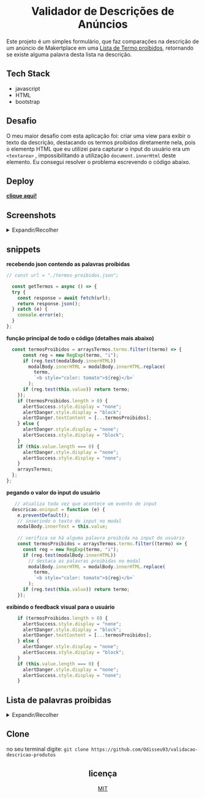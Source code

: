 

<div align="center">

# Validador de Descrições de Anúncios


</div>

Este projeto é um simples formulário, que faz comparações na descrição de um anúncio de Makertplace em uma [Lista de Termo proibidos](./js/termos-proibidos.json), retornando se existe alguma palavra desta lista na descrição.

<div align="left">


## Tech Stack
- javascript
- HTML
- bootstrap

</div>

## Desafio
O meu maior desafio com esta aplicação foi: criar uma view para exibir o texto da descrição, destacando os termos proibidos diretamente nela, pois o elementp HTML que eu utilizei para 
capturar o input do usuário era um `<textarea>` , impossibilitando a utilização `document.innerHtml` deste elemento. Eu consegui resolver o problema escrevendo o código abaixo.

## Deploy
**[clique aqui! ](https://validacao-descricao-produtos.vercel.app/)**

## Screenshots
<details>
  <summary>Expandir/Recolher</summary>

**Default**

[![tela-desktop-default.md.png](https://www.imagemhost.com.br/images/2022/11/23/tela-desktop-default.md.png)](https://www.imagemhost.com.br/image/rNsXTx)

**Sem erros**

[![tela-desktopok.md.png](https://www.imagemhost.com.br/images/2022/11/23/tela-desktopok.md.png)](https://www.imagemhost.com.br/image/rNs41q)

**Com erros**

[![tela-desktop-erro.md.png](https://www.imagemhost.com.br/images/2022/11/23/tela-desktop-erro.md.png)](https://www.imagemhost.com.br/image/rNsBZi)

**Modal**

[![modal-desktop-erro.md.png](https://www.imagemhost.com.br/images/2022/11/23/modal-desktop-erro.md.png)](https://www.imagemhost.com.br/image/rNswV9)

</details>


## snippets

**recebendo json contendo as palavras proibidas**
```javascript
// const url = "./termos-proibidos.json";

  const getTermos = async () => {
  try {
    const response = await fetch(url);
    return response.json();
  } catch (e) {
    console.error(e);
  }
};
```
**função principal de todo o código (detalhes mais abaixo)**
```javascript
  const termosProibidos = arraysTermos.termo.filter((termo) => {
      const reg = new RegExp(termo, "i");
      if (reg.test(modalBody.innerHTML))
        modalBody.innerHTML = modalBody.innerHTML.replace(
          termo,
          `<b style="color: tomato">${reg}</b>`
        );
      if (reg.test(this.value)) return termo;
    });
    if (termosProibidos.length > 0) {
      alertSuccess.style.display = "none";
      alertDanger.style.display = "block";
      alertDanger.textContent = [...termosProibidos];
    } else {
      alertDanger.style.display = "none";
      alertSuccess.style.display = "block";
    }
    if (this.value.length === 0) {
      alertDanger.style.display = "none";
      alertSuccess.style.display = "none";
    }
    arraysTermos;
  };
};
```
**pegando o valor do input do usuário**
```javascript
   // atualiza toda vez que acontece um evento de input 
  descricao.oninput = function (e) {
    e.preventDefault();
    // inserindo o texto do input no modal
    modalBody.innerText = this.value;
    
    // verifica se há alguma palavra proibida na input do usuário
    const termosProibidos = arraysTermos.termo.filter((termo) => {
      const reg = new RegExp(termo, "i");
      if (reg.test(modalBody.innerHTML))
        // destaca as palavras proibidas no modal
        modalBody.innerHTML = modalBody.innerHTML.replace(
          termo,
          `<b style="color: tomato">${reg}</b>`
        );
      if (reg.test(this.value)) return termo;
    });
```
**exibindo o feedback visual para o usuário**
```javascript
    if (termosProibidos.length > 0) {
      alertSuccess.style.display = "none";
      alertDanger.style.display = "block";
      alertDanger.textContent = [...termosProibidos];
    } else {
      alertDanger.style.display = "none";
      alertSuccess.style.display = "block";
    }
    if (this.value.length === 0) {
      alertDanger.style.display = "none";
      alertSuccess.style.display = "none";
    }
```

## Lista de palavras proibidas
<details>
   <summary>Expandir/Recolher</summary>


  ```json
  {
  "termo": [
    "Accendis",
    "Adidas",
    "AirFree",
    "Alexandre J",
    "Anavar",
    "Aparelho Auditivo",
    "Apple",
    "Asics",
    "Balance wheel",
    "Bidaroga",
    "Black Mamba Hardcore",
    "Black Mamba Hyperrush",
    "Black Widow",
    "Bond Nº 9",
    "Box Tv",
    "Brinde",
    "Chanel",
    "Chromecast",
    "Cigarro Eletrônico",
    "Cine Box",
    "Cirnasnsck",
    "Compatível",
    "Dardos Zarabatana",
    "Desconto",
    "Dianabol",
    "Dr. Scholl",
    "Drogas",
    "Dz09",
    "Empregada Doméstica",
    "Excellence Mig-66",
    "Excellence Rugger",
    "Fantasia de Escravo",
    "Fantasia de Índio",
    "Finlandek",
    "Flaconete",
    "Fórmula Alemã",
    "Frete",
    "G – Hair",
    "G . Hair",
    "Genérico",
    "Ghair",
    "Go Pro",
    "Grátis",
    "Gratuíto",
    "Gtsm10",
    "Hgh",
    "Hgh Arnold Nutrition",
    "Hi-tech Pharmaceuticals",
    "Hinode",
    "Hoverboard",
    "Htv 3 Box",
    "Htv Box",
    "Hydra Dragon Pharma",
    "Instantly Ageless",
    "iPad",
    "iPhone",
    "iPod",
    "Jack3d",
    "Jeunesse",
    "Jeunesse Spa",
    "Lente Colorida",
    "Lente Corretiva",
    "Lente de Contato",
    "Lente Incolor",
    "Lipo 6 Black",
    "Lipo 6 Black Hers",
    "Lipo 6 Black Ultra Concentrate",
    "Lipodrene",
    "Liquidação",
    "Lufenuron",
    "Luminesce",
    "M. Micallef",
    "Macbook",
    "Mancera",
    "Marroquina",
    "Mary Kay",
    "Media Box",
    "Medicur",
    "Medycur",
    "Mega",
    "Mega game",
    "Melatonina",
    "Micro Tubo",
    "Microtubo",
    "Midia Box",
    "Minoxidil",
    "Montale",
    "Multi Mídia Duosat",
    "Naara",
    "Natura",
    "Naza Box",
    "Nazabox",
    "Nexbox",
    "Nike",
    "Óculos de Grau",
    "Óculos de Leitura",
    "Olimpíadas",
    "Oral Jet",
    "Original",
    "Orlistat",
    "Osklen",
    "Oxyelite",
    "Oxylin",
    "Padrão Nespresso",
    "Para Nespresso",
    "Paralelo",
    "Parfums de Marly",
    "Peruca Black Power",
    "Pesticida",
    "Pillow Med",
    "Pirex",
    "Pré Venda",
    "Primeira Linha",
    "Pró Salon",
    "Produto Fitossanitário",
    "Promoção",
    "Prosalon",
    "Pyrex",
    "Quinny",
    "Raticida",
    "Recondicionado",
    "Reembalado",
    "Refurbished",
    "Remanufaturado",
    "Remodelado",
    "Roja",
    "Royal Vkb",
    "Saldão",
    "Scholl",
    "Similar",
    "Sistema Nespresso",
    "Skatenet",
    "Smart Box",
    "Som Ambiente",
    "Split-ender",
    "Splitender",
    "Surdez",
    "Sustanon 250",
    "Taiff",
    "Talavera",
    "Tiofanato",
    "Tissot",
    "Tiziana Terenzi",
    "Tocom Box",
    "Tom Ford",
    "Tree Liss",
    "Tupperware",
    "Usado",
    "Velcro",
    "Veneno",
    "Victor Inox",
    "Vidacell",
    "Vivo",
    "Windows 7",
    "Xerubino",
    "Zarabatana",
    "Zoomp",
    "grátis",
    "gratuito",
    "gratuita",
    "envio imediato",
    "últimas unidades",
    "pouco estoque",
    "brinde",
    "pronta entrega",
    "entre em contato",
    "sac",
    "liquidação",
    "pré venda",
    "usado",
    "usada",
    "usados",
    "usadas",
    "seminovo",
    "frete grátis",
    "aproveite",
    "emagrecedores",
    "compatível",
    "compatíveis",
    "promoção",
    "desconto",
    "pergunte antes de comprar",
    "envio em até",
    "personalizado",
    "genérico",
    "inseticida",
    "durável",
    "velcro",
    "reembalado",
    "alia",
    "veneno",
    "criado mudo",
    "lente incolor",
    "paralelo",
    "similar",
    "óculos de grau",
    "auge",
    "loop",
    "source",
    "tilt",
    "vivo",
    "remodelado",
    "drogas",
    "droga",
    "crossfit",
    "sucupira",
    "mercado livre",
    "formol",
    "espada",
    "Crédito",
    "Credito"
  ]

}
 ```

[arquivo](./js/termos-proibidos.json)
 
</details>

## Clone
no seu terminal digite:
` git clone https://github.com/Odisseu93/validacao-descricao-produtos `

<div align="center">

## licença
[MIT](LICENSE)


